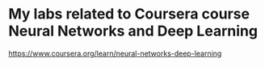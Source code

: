# My labs related to Coursera course Neural Networks and Deep Learning

https://www.coursera.org/learn/neural-networks-deep-learning
